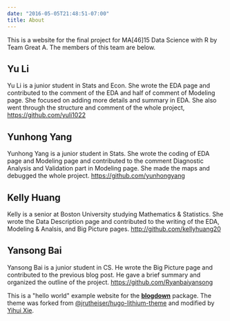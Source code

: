```yaml
---
date: "2016-05-05T21:48:51-07:00"
title: About
---
```


This is a website for the final project for MA[46]15 Data Science with R by Team Great A.
The members of this team are below.

## Yu Li

Yu Li is a junior student in Stats and Econ. She wrote the EDA page and contributed to the comment of the EDA and half of comment of Modeling page. She focused on adding more details and summary in EDA. She also went through the structure and comment of the whole project,
https://github.com/yuli1022

## Yunhong Yang

Yunhong Yang is a junior student in Stats. She wrote the coding of EDA page and Modeling page and contributed to the comment Diagnostic Analysis and Validation part in Modeling page. She made the maps and debugged the whole project.
https://github.com/yunhongyang

## Kelly Huang

Kelly is a senior at Boston University studying Mathematics & Statistics. She wrote the Data Description page and contributed to the writing of the EDA, Modeling & Analsis, and Big Picture pages. 
http://github.com/kellyhuang20

## Yansong Bai
Yansong Bai is a junior student in CS. He wrote the Big Picture page and contributed to the previous blog post. He gave a brief summary and organized the outline of the project.
https://github.com/Ryanbaiyansong

This is a "hello world" example website for the [**blogdown**](https://github.com/rstudio/blogdown) package. The theme was forked from [@jrutheiser/hugo-lithium-theme](https://github.com/jrutheiser/hugo-lithium-theme) and modified by [Yihui Xie](https://github.com/yihui/hugo-lithium).
